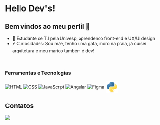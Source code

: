 <!--<img src="https://ouch-cdn2.icons8.com/xSakfai9tkBBd7F_umGO2f76tjZanm4WNEz3tAhO_tk/rs:fit:368:368/czM6Ly9pY29uczgu/b3VjaC1wcm9kLmFz/c2V0cy9wbmcvMTIw/LzgwMDg1NDE5LTQ5/NGMtNDM3Mi1iMGMw/LWE2OTBlOWZkYzE5/Ny5wbmc.png" width=40% align = "right">-->

# Hello Dev's! 
## Bem vindos ao meu perfil 👋

- 🌱 Estudante de T.I pela Univesp, aprendendo front-end e UX/UI design
- ⚡ Curiosidades: Sou mãe, tenho uma gata, moro na praia, já cursei arquitetura e meu marido também é dev!
<div style="display: inline_block"><br>
  <h3>Ferramentas e Tecnologias</h3>
  <img align="center" alt="HTML" height="40" width="40" src="https://cdn.jsdelivr.net/gh/devicons/devicon/icons/html5/html5-plain.svg" />  
  <img align="center" alt="CSS" height="40" width="40" src="https://cdn.jsdelivr.net/gh/devicons/devicon/icons/css3/css3-plain.svg">
  <img align="center" alt="JavaScript" height="40" width="40" src="https://cdn.jsdelivr.net/gh/devicons/devicon/icons/javascript/javascript-plain.svg"/>
  <img align="center" alt="Angular" height="40" width="40"src="https://cdn.jsdelivr.net/gh/devicons/devicon/icons/angularjs/angularjs-plain.svg" />
  <img align="center" alt="Figma" height="40" width="40" src="https://cdn.jsdelivr.net/gh/devicons/devicon/icons/figma/figma-original.svg" />
  <img align="center" alt="Python" height="40" width="40" src="https://raw.githubusercontent.com/devicons/devicon/master/icons/python/python-original.svg">
</div>

## Contatos

<div>
  <a href="https://www.linkedin.com/in/cristielle-reis" target="_blank"><img loading="lazy" src="https://img.shields.io/badge/-LinkedIn-%230077B5?style=for-the-badge&logo=linkedin&logoColor=white" target="_blank"></a>   
</div>


      
              
          





